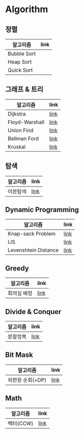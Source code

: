 # Algorithm
## 정렬
| **알고리즘** | **link** |
|----------|-----|
|Bubble Sort||
|Heap Sort||
|Quick Sort||

## 그래프 & 트리
| **알고리즘** | **link** |
|----------|-----|
|Dijkstra|[link](./Algorithms/Dijkstra.md)|
|Floyd-Warshall|[link](./Algorithms/Floyd-Warshall.md)|
|Union Find|[link](./Algorithms/Union_Find.md)|
|Bellman Ford|[link](./Algorithms/Bellman_Ford.md)|
|Kruskal|[link](./Algorithms/Kruskal.md)|

## 탐색
| **알고리즘** | **link** |
|----------|-----|
|이분탐색|[link](./Algorithms/Binary_Search.md)|

## Dynamic Programming
| **알고리즘** | **link** |
|----------|-----|
|Knap-sack Problem|[link](./Knapsack.md)|
|LIS|[link](./Algorithms/LIS.md)|
|Levenshtein Distance|[link](./Algorithms/Levenshtein_Distance.md)|

## Greedy
| **알고리즘** | **link** |
|----------|-----|
|회의실 배정|[link](./Algorithms/Meeting_Room.md)|

## Divide & Conquer
| **알고리즘** | **link** |
|----------|-----|
|분할정복|[link]()|

## Bit Mask
| **알고리즘** | **link** |
|----------|-----|
|외판원 순회(+DP)|[link](./Algorithms/Bit_Mask.md)|

## Math
| **알고리즘** | **link** |
|----------|-----|
|벡터(CCW)|[link](./Algorithms/CCW.md)|
